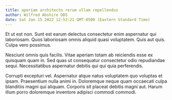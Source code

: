 ```yaml
---
title: aperiam architecto rerum ullam repellendus
author: Wilfred Abshire DDS
date: Sat Jan 15 2022 12:53:21 GMT-0500 (Eastern Standard Time)
---
```

Et ut est non. Sunt est earum delectus consectetur enim aspernatur qui laboriosam. Quos laboriosam omnis aliquid quasi voluptatem. Quis aut quis. Culpa vero possimus.

 Nesciunt omnis quis facilis. Vitae aperiam totam ab reiciendis esse ex quisquam quam in. Sed quas ut consequatur consectetur odio repudiandae sequi. Necessitatibus aspernatur debitis qui qui quia perferendis.

 Corrupti excepturi vel. Aspernatur atque natus voluptatem quo voluptas et ipsam. Praesentium nulla animi in. Doloremque neque quam occaecati culpa blanditiis magni qui aliquam. Corporis sit placeat debitis magni aut. Harum illum porro doloremque inventore adipisci commodi commodi.